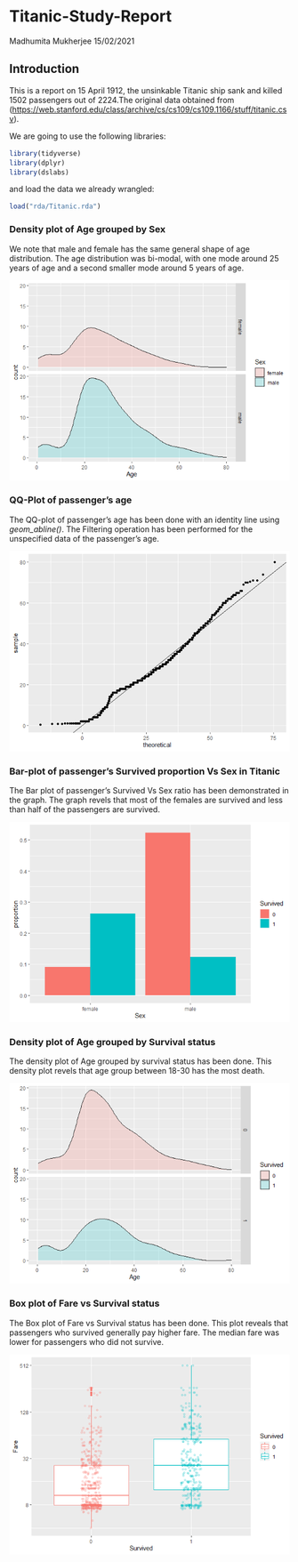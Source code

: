 Titanic-Study-Report
================
Madhumita Mukherjee
15/02/2021

## Introduction

This is a report on 15 April 1912, the unsinkable Titanic ship sank and
killed 1502 passengers out of 2224.The original data obtained from
(<https://web.stanford.edu/class/archive/cs/cs109/cs109.1166/stuff/titanic.csv>).

We are going to use the following libraries:

``` r
library(tidyverse)
library(dplyr)
library(dslabs)
```

and load the data we already wrangled:

``` r
load("rda/Titanic.rda")
```

### Density plot of Age grouped by Sex

We note that male and female has the same general shape of age
distribution. The age distribution was bi-modal, with one mode around 25
years of age and a second smaller mode around 5 years of age.

![](Report_files/figure-gfm/Density-plot-Age-grouped-sex-1.png)<!-- -->

### QQ-Plot of passenger’s age

The QQ-plot of passenger’s age has been done with an identity line using
*geom\_abline()*. The Filtering operation has been performed for the
unspecified data of the passenger’s age.

![](Report_files/figure-gfm/QQ-plot%20of%20age-1.png)<!-- -->

### Bar-plot of passenger’s Survived proportion Vs Sex in Titanic

The Bar plot of passenger’s Survived Vs Sex ratio has been demonstrated
in the graph. The graph revels that most of the females are survived and
less than half of the passengers are survived.

![](Report_files/figure-gfm/Bar-plot-1.png)<!-- -->

### Density plot of Age grouped by Survival status

The density plot of Age grouped by survival status has been done. This
density plot revels that age group between 18-30 has the most death.

![](Report_files/figure-gfm/Density-plot-1.png)<!-- -->

### Box plot of Fare vs Survival status

The Box plot of Fare vs Survival status has been done. This plot reveals
that passengers who survived generally pay higher fare. The median fare
was lower for passengers who did not survive.

![](Report_files/figure-gfm/Box-plot-1.png)<!-- -->
